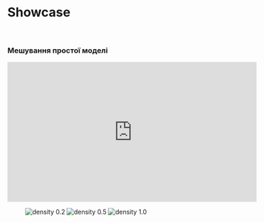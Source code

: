# Showcase

<br>

### Мешування простої моделі

<iframe width="560" height="315" src="https://www.youtube.com/embed/xP6CbH1AzGs" frameborder="0" allow="accelerometer; autoplay; encrypted-media; gyroscope; picture-in-picture" allowfullscreen></iframe>

<figure class="thumbnails">
    <img src="/showcase/115913/report/density_0.2.png" title="density 0.2">
    <img src="/showcase/115913/report/density_0.5.png" title="density 0.5">
    <img src="/showcase/115913/report/density_1.0.png" title="density 1.0">
</figure>
